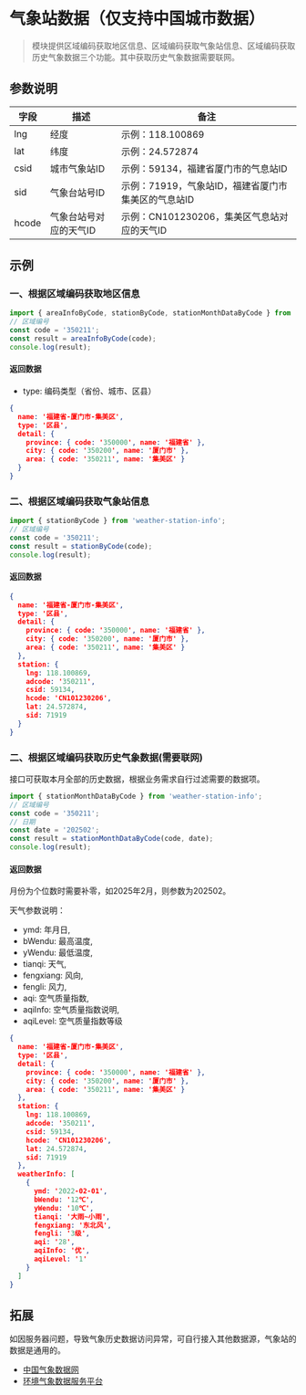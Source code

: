 # 气象站数据（仅支持中国城市数据）
> 模块提供区域编码获取地区信息、区域编码获取气象站信息、区域编码获取历史气象数据三个功能。其中获取历史气象数据需要联网。

## 参数说明

字段|描述|备注
---|---|---
lng|经度|示例：118.100869
lat|纬度|示例：24.572874
csid|城市气象站ID|示例：59134，福建省厦门市的气息站ID
sid|气象台站号ID|示例：71919，气象站ID，福建省厦门市集美区的气息站ID
hcode|气象台站号对应的天气ID|示例：CN101230206，集美区气息站对应的天气ID

## 示例
### 一、根据区域编码获取地区信息
```js
import { areaInfoByCode, stationByCode, stationMonthDataByCode } from 'weather-station-info';
// 区域编号
const code = '350211';
const result = areaInfoByCode(code);
console.log(result);
```
#### 返回数据
- type: 编码类型（省份、城市、区县）
```json
{
  name: '福建省-厦门市-集美区',
  type: '区县',
  detail: {
    province: { code: '350000', name: '福建省' },
    city: { code: '350200', name: '厦门市' },
    area: { code: '350211', name: '集美区' }
  }
}
```
### 二、根据区域编码获取气象站信息
```js
import { stationByCode } from 'weather-station-info';
// 区域编号
const code = '350211';
const result = stationByCode(code);
console.log(result);
```
#### 返回数据
```json
{
  name: '福建省-厦门市-集美区',
  type: '区县',
  detail: {
    province: { code: '350000', name: '福建省' },
    city: { code: '350200', name: '厦门市' },
    area: { code: '350211', name: '集美区' }
  },
  station: {
    lng: 118.100869,
    adcode: '350211',
    csid: 59134,
    hcode: 'CN101230206',
    lat: 24.572874,
    sid: 71919
  }
}
```
### 二、根据区域编码获取历史气象数据(需要联网)
接口可获取本月全部的历史数据，根据业务需求自行过滤需要的数据项。
```js
import { stationMonthDataByCode } from 'weather-station-info';
// 区域编号
const code = '350211';
// 日期
const date = '202502';
const result = stationMonthDataByCode(code, date);
console.log(result);
```
#### 返回数据
月份为个位数时需要补零，如2025年2月，则参数为202502。

天气参数说明：
- ymd: 年月日,
- bWendu: 最高温度,
- yWendu: 最低温度,
- tianqi: 天气,
- fengxiang: 风向,
- fengli: 风力,
- aqi: 空气质量指数,
- aqiInfo: 空气质量指数说明,
- aqiLevel: 空气质量指数等级
```json
{
  name: '福建省-厦门市-集美区',
  type: '区县',
  detail: {
    province: { code: '350000', name: '福建省' },
    city: { code: '350200', name: '厦门市' },
    area: { code: '350211', name: '集美区' }
  },
  station: {
    lng: 118.100869,
    adcode: '350211',
    csid: 59134,
    hcode: 'CN101230206',
    lat: 24.572874,
    sid: 71919
  },
  weatherInfo: [
    {
      ymd: '2022-02-01',
      bWendu: '12℃',
      yWendu: '10℃',
      tianqi: '大雨~小雨',
      fengxiang: '东北风',
      fengli: '3级',
      aqi: '28',
      aqiInfo: '优',
      aqiLevel: '1'
    }
  ]
}
```
## 拓展
如因服务器问题，导致气象历史数据访问异常，可自行接入其他数据源，气象站的数据是通用的。
- [中国气象数据网](https://data.cma.cn/)
- [环境气象数据服务平台](http://eia-data.com/weather_api/)